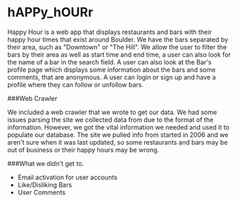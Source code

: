 hAPPy_hOURr
===========

Happy Hour is a web app that displays restaurants and bars with their happy hour times that exist around Boulder. We have the bars separated by their area, such as "Downtown" or "The Hill". We allow the user to filter the bars by their area as well as start time and end time, a user can also look for the name of a bar in the search field. A user can also look at the Bar's profile page which displays some information about the bars and some comments, that are anonymous. A user can login or sign up and have a profile where they can follow or unfollow bars. 

###Web Crawler

We included a web crawler that we wrote to get our data. We had some issues parsing the site we collected data from due to the format of the information. However, we got the vital information we needed and used it to populate our database. The site we pulled info from started in 2006 and we aren't sure when it was last updated, so some restaurants and bars may be out of business or their happy hours may be wrong.

###What we didn't get to.

* Email activation for user accounts
* Like/Disliking Bars
* User Comments
